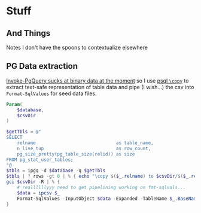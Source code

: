 # Stuff

## And Things

Notes I don't have the spoons to contextualize elsewhere

## PG Data extraction

[Invoke-PgQuery sucks at binary data at the moment](https://github.com/petervandivier/dbutil/issues/1) so I use [psql `\copy`](https://www.postgresql.org/docs/current/app-psql.html) to extract text-safe representation of table data and pipe (I wish...) the csv into `Format-SqlValues` for seed data files.

```powershell
Param(
    $database,
    $csvDir
)

$getTbls = @"
SELECT 
    relname                              as table_name, 
    n_live_tup                           as row_count, 
    pg_size_pretty(pg_table_size(relid)) as size 
FROM pg_stat_user_tables;
"@
$tbls = ipgq -d $database -q $getTbls
$tbls | ? rows -gt 0 | % { echo "\copy $($_.relname) to $csvDir/$($_.relname).csv csv header" | psql -d $database }
gci $csvDir -R | % { 
    # reallllllyyy need to get pipelining working on fmt-sqlvals...
    $data = ipcsv $_ 
    Format-SqlValues -InputObject $data -Expanded -TableName $_.BaseName | Set-Content "$csvDir/../$($_.BaseName).sql"
} 
```
